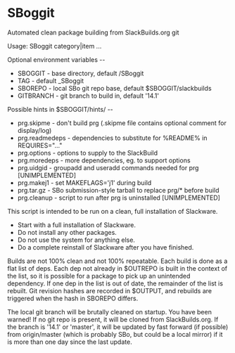 SBoggit
=======

Automated clean package building from SlackBuilds.org git

Usage: SBoggit category|item ...

Optional environment variables --
* SBOGGIT - base directory, default /SBoggit
* TAG - default _SBoggit
* SBOREPO - local SBo git repo base, default $SBOGGIT/slackbuilds
* GITBRANCH  - git branch to build in, default '14.1'

Possible hints in $SBOGGIT/hints/ --
* prg.skipme - don't build prg (.skipme file contains optional comment for display/log)
* prg.readmedeps - dependencies to substitute for %README% in REQUIRES="..."
* prg.options - options to supply to the SlackBuild
* prg.moredeps - more dependencies, eg. to support options
* prg.uidgid - groupadd and useradd commands needed for prg [UNIMPLEMENTED]
* prg.makej1 - set MAKEFLAGS='j1' during build
* prg.tar.gz - SBo submission-style tarball to replace prg/* before build
* prg.cleanup - script to run after prg is uninstalled [UNIMPLEMENTED]

This script is intended to be run on a clean, full installation of Slackware.
* Start with a full installation of Slackware.
* Do not install any other packages.
* Do not use the system for anything else.
* Do a complete reinstall of Slackware after you have finished.

Builds are not 100% clean and not 100% repeatable.  Each build is done as a
flat list of deps.  Each dep not already in $OUTREPO is built in the context
of the list, so it is possible for a package to pick up an unintended
dependency.  If one dep in the list is out of date, the remainder of the
list is rebuilt.  Git revision hashes are recorded in $OUTPUT, and rebuilds
are triggered when the hash in SBOREPO differs.

The local git branch will be brutally cleaned on startup.  You have been
warned!  If no git repo is present, it will be cloned from SlackBuilds.org.
If the branch is '14.1' or 'master', it will be updated by fast forward
(if possible) from origin/master (which is probably SBo, but could be a
local mirror) if it is more than one day since the last update.
